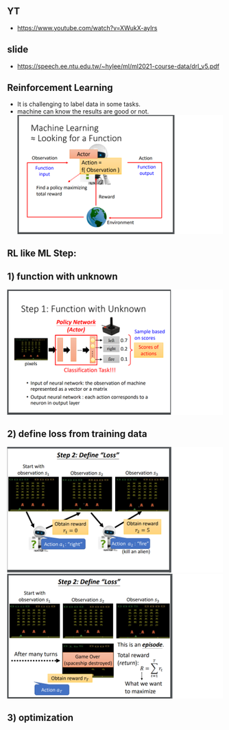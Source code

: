 ## YT  
  * https://www.youtube.com/watch?v=XWukX-ayIrs  

## slide  
  * https://speech.ee.ntu.edu.tw/~hylee/ml/ml2021-course-data/drl_v5.pdf  

## Reinforcement Learning  
  * It is challenging to label data in some tasks.  
  * machine can know the results are good or not.  
![Image of Yaktocat](https://github.com/ting-chih/NTU-ML2021spring/blob/main/image/rl1.png)  

## RL like ML Step:  
## 1) function with unknown  
![Image of Yaktocat](https://github.com/ting-chih/NTU-ML2021spring/blob/main/image/rl2.png)  
## 2) define loss from training data  
![Image of Yaktocat](https://github.com/ting-chih/NTU-ML2021spring/blob/main/image/rl3.png)  
![Image of Yaktocat](https://github.com/ting-chih/NTU-ML2021spring/blob/main/image/rl4.png)  
## 3) optimization  
